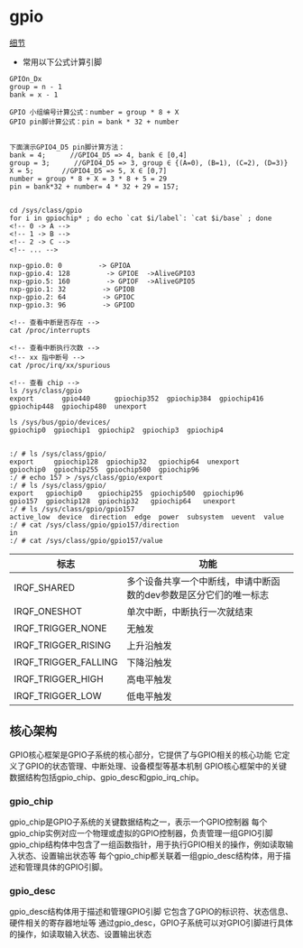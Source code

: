 # gpio

[细节](https://www.cnblogs.com/TaXueWuYun/p/15452253.html)

- 常用以下公式计算引脚
```shell
GPIOn_Dx 
group = n - 1
bank = x - 1

GPIO 小组编号计算公式：number = group * 8 + X
GPIO pin脚计算公式：pin = bank * 32 + number


下面演示GPIO4_D5 pin脚计算方法：
bank = 4;      //GPIO4_D5 => 4, bank ∈ [0,4]
group = 3;      //GPIO4_D5 => 3, group ∈ {(A=0), (B=1), (C=2), (D=3)}
X = 5;       //GPIO4_D5 => 5, X ∈ [0,7]
number = group * 8 + X = 3 * 8 + 5 = 29
pin = bank*32 + number= 4 * 32 + 29 = 157;


cd /sys/class/gpio
for i in gpiochip* ; do echo `cat $i/label`: `cat $i/base` ; done
<!-- 0 -> A -->
<!-- 1 -> B -->
<!-- 2 -> C -->
<!-- ... -->

nxp-gpio.0: 0         -> GPIOA
nxp-gpio.4: 128         -> GPIOE  ->AliveGPIO3
nxp-gpio.5: 160         -> GPIOF  ->AliveGPIO5
nxp-gpio.1: 32         -> GPIOB
nxp-gpio.2: 64         -> GPIOC
nxp-gpio.3: 96         -> GPIOD
```

```shell
<!-- 查看中断是否存在 -->
cat /proc/interrupts

<!-- 查看中断执行次数 -->
<!-- xx 指中断号 -->
cat /proc/irq/xx/spurious

<!-- 查看 chip -->
ls /sys/class/gpio
export       gpio440      gpiochip352  gpiochip384  gpiochip416  gpiochip448  gpiochip480  unexport

ls /sys/bus/gpio/devices/
gpiochip0  gpiochip1  gpiochip2  gpiochip3  gpiochip4


:/ # ls /sys/class/gpio/
export     gpiochip128  gpiochip32   gpiochip64  unexport
gpiochip0  gpiochip255  gpiochip500  gpiochip96
:/ # echo 157 > /sys/class/gpio/export
:/ # ls /sys/class/gpio/
export   gpiochip0    gpiochip255  gpiochip500  gpiochip96
gpio157  gpiochip128  gpiochip32   gpiochip64   unexport
:/ # ls /sys/class/gpio/gpio157
active_low  device  direction  edge  power  subsystem  uevent  value
:/ # cat /sys/class/gpio/gpio157/direction
in
:/ # cat /sys/class/gpio/gpio157/value
```


|标志|功能|
|---|---|
|IRQF_SHARED|多个设备共享一个中断线，申请中断函数的dev参数是区分它们的唯一标志|
|IRQF_ONESHOT|单次中断，中断执行一次就结束|
|IRQF_TRIGGER_NONE|无触发|
|IRQF_TRIGGER_RISING|上升沿触发|
|IRQF_TRIGGER_FALLING|下降沿触发|
|IRQF_TRIGGER_HIGH|高电平触发|
|IRQF_TRIGGER_LOW|低电平触发|


## 核心架构
GPIO核心框架是GPIO子系统的核心部分，它提供了与GPIO相关的核心功能
它定义了GPIO的状态管理、中断处理、设备模型等基本机制
GPIO核心框架中的关键数据结构包括gpio_chip、gpio_desc和gpio_irq_chip。

### gpio_chip
gpio_chip是GPIO子系统的关键数据结构之一，表示一个GPIO控制器
每个gpio_chip实例对应一个物理或虚拟的GPIO控制器，负责管理一组GPIO引脚
gpio_chip结构体中包含了一组函数指针，用于执行GPIO相关的操作，例如读取输入状态、设置输出状态等
每个gpio_chip都关联着一组gpio_desc结构体，用于描述和管理具体的GPIO引脚。

### gpio_desc
gpio_desc结构体用于描述和管理GPIO引脚
它包含了GPIO的标识符、状态信息、硬件相关的寄存器地址等
通过gpio_desc，GPIO子系统可以对GPIO引脚进行具体的操作，如读取输入状态、设置输出状态

